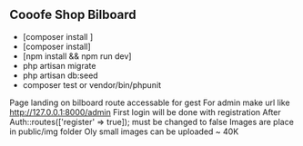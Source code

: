 ## Cooofe Shop Bilboard

- [composer install ]
- [composer install]
- [npm install && npm run dev]
- php artisan migrate
- php artisan db:seed
- composer test or vendor/bin/phpunit

Page landing on bilboard route accessable for gest
For admin make url like http://127.0.0.1:8000/admin
First login will be done with registration
After Auth::routes(['register' => true]); must be changed to false
Images are place in public/img folder
Oly small images can be uploaded ~ 40K



